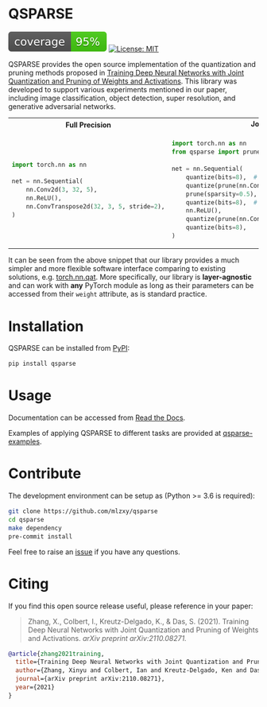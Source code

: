 # QSPARSE

![](docs/assets/coverage.svg)   [![License: MIT](https://img.shields.io/badge/License-MIT-yellow.svg)](LICENSE.txt)

QSPARSE provides the open source implementation of the quantization and pruning methods proposed in [Training Deep Neural Networks with Joint Quantization and Pruning of Weights and Activations](https://arxiv.org/abs/2110.08271). This library was developed to support various experiments mentioned in our paper, including image classification, object detection, super resolution, and generative adversarial networks.


<table>
<tr>
<th>Full Precision</th>
<th>Joint Quantization <sub style="font-size:8px">8bit</sub> and Pruning <sub style="font-size:8px">50%</sub> </th>
</tr>
<tr>
<td >

```python
import torch.nn as nn

net = nn.Sequential(
    nn.Conv2d(3, 32, 5),
    nn.ReLU(),
    nn.ConvTranspose2d(32, 3, 5, stride=2),
)
```

</td>
<td>

```python
import torch.nn as nn
from qsparse import prune, quantize

net = nn.Sequential(
    quantize(bits=8),  # input quantization
    quantize(prune(nn.Conv2d(3, 32, 5), 0.5), 8),  # weight pruning+quantization
    prune(sparsity=0.5),  # feature pruning
    quantize(bits=8),  # feature quantization
    nn.ReLU(),
    quantize(prune(nn.ConvTranspose2d(32, 3, 5, stride=2), 0.5), 8),
    quantize(bits=8),
)
```

</td>
</tr>
</table>

It can be seen from the above snippet that our library provides a much simpler and more flexible software interface comparing to existing solutions, e.g. [torch.nn.qat](https://pytorch.org/docs/stable/torch.nn.qat.html). More specifically, our library is **layer-agnostic** and can work with **any** PyTorch module as long as their parameters can be accessed from their `weight` attribute, as is standard practice.


# Installation

QSPARSE can be installed from [PyPI](https://pypi.org/project/qsparse):

```bash
pip install qsparse
```


# Usage

Documentation can be accessed from [Read the Docs](https://qsparse.readthedocs.io/en/latest/).

Examples of applying QSPARSE to different tasks are provided at [qsparse-examples](https://github.com/mlzxy/qsparse-examples).

# Contribute

The development environment can be setup as (Python >= 3.6 is required):

```bash
git clone https://github.com/mlzxy/qsparse
cd qsparse
make dependency
pre-commit install
```

Feel free to raise an [issue](https://github.com/mlzxy/qsparse/issues/new) if you have any questions.


# Citing

If you find this open source release useful, please reference in your paper:

> Zhang, X., Colbert, I., Kreutz-Delgado, K., & Das, S. (2021). Training Deep Neural Networks with Joint Quantization and Pruning of Weights and Activations. _arXiv preprint arXiv:2110.08271._

```bibtex
@article{zhang2021training,
  title={Training Deep Neural Networks with Joint Quantization and Pruning of Weights and Activations},
  author={Zhang, Xinyu and Colbert, Ian and Kreutz-Delgado, Ken and Das, Srinjoy},
  journal={arXiv preprint arXiv:2110.08271},
  year={2021}
}
```
